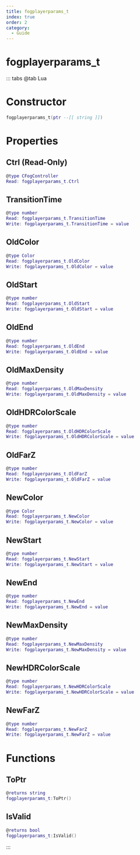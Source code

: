 ```yaml
---
title: fogplayerparams_t
index: true
order: 2
category:
  - Guide
---
```


# fogplayerparams_t

::: tabs
@tab Lua
# Constructor
```lua
fogplayerparams_t(ptr --[[ string ]])
```
# Properties
## Ctrl (Read-Only)
```lua
@type CFogController
Read: fogplayerparams_t.Ctrl
```
## TransitionTime 
```lua
@type number
Read: fogplayerparams_t.TransitionTime
Write: fogplayerparams_t.TransitionTime = value
```
## OldColor 
```lua
@type Color
Read: fogplayerparams_t.OldColor
Write: fogplayerparams_t.OldColor = value
```
## OldStart 
```lua
@type number
Read: fogplayerparams_t.OldStart
Write: fogplayerparams_t.OldStart = value
```
## OldEnd 
```lua
@type number
Read: fogplayerparams_t.OldEnd
Write: fogplayerparams_t.OldEnd = value
```
## OldMaxDensity 
```lua
@type number
Read: fogplayerparams_t.OldMaxDensity
Write: fogplayerparams_t.OldMaxDensity = value
```
## OldHDRColorScale 
```lua
@type number
Read: fogplayerparams_t.OldHDRColorScale
Write: fogplayerparams_t.OldHDRColorScale = value
```
## OldFarZ 
```lua
@type number
Read: fogplayerparams_t.OldFarZ
Write: fogplayerparams_t.OldFarZ = value
```
## NewColor 
```lua
@type Color
Read: fogplayerparams_t.NewColor
Write: fogplayerparams_t.NewColor = value
```
## NewStart 
```lua
@type number
Read: fogplayerparams_t.NewStart
Write: fogplayerparams_t.NewStart = value
```
## NewEnd 
```lua
@type number
Read: fogplayerparams_t.NewEnd
Write: fogplayerparams_t.NewEnd = value
```
## NewMaxDensity 
```lua
@type number
Read: fogplayerparams_t.NewMaxDensity
Write: fogplayerparams_t.NewMaxDensity = value
```
## NewHDRColorScale 
```lua
@type number
Read: fogplayerparams_t.NewHDRColorScale
Write: fogplayerparams_t.NewHDRColorScale = value
```
## NewFarZ 
```lua
@type number
Read: fogplayerparams_t.NewFarZ
Write: fogplayerparams_t.NewFarZ = value
```
# Functions
## ToPtr
```lua
@returns string
fogplayerparams_t:ToPtr()
```
## IsValid
```lua
@returns bool
fogplayerparams_t:IsValid()
```

:::